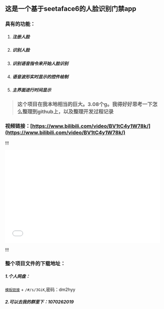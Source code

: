 ## 这是一个基于seetaface6的人脸识别门禁app

### 具有的功能：

1. ##### 注册人脸

2. ##### 识别人脸

3. ##### 识别语音指令来开始人脸识别

4. ##### 语音波形实时显示的控件绘制

5. ##### 主界面进行时间显示

> ### 这个项目在我本地相当的巨大。3.08个g。我得好好思考一下怎么整理到github上，以及整理开发过程记录

### 视频链接：[https://www.bilibili.com/video/BV1tC4y1W78k/](https://www.bilibili.com/video/BV1tC4y1W78k/)

!!!
<div style="position: relative; padding: 30% 45%;">
<iframe src="//player.bilibili.com/player.html?aid=795502532&cid=188682674&page=1&as_wide=1&high_quality=1&danmaku=" scrolling="no" border="0" frameborder="no" framespacing="0" allowfullscreen="true" style="position: absolute; width: 100%; height: 100%; left: 0; top: 0;"> </iframe>
</div>

!!!

### 整个项目文件的下载地址：

##### 1.个人网盘：

[`模板链接`](/#/s/3GiK) +  `/#/s/3GiK`,密码：dm2hyy

##### 2.可以去我的群里下：1070262019